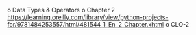
o	Data Types & Operators 
o	Chapter 2
https://learning.oreilly.com/library/view/python-projects-for/9781484253557/html/481544_1_En_2_Chapter.xhtml 
o	CLO-2
